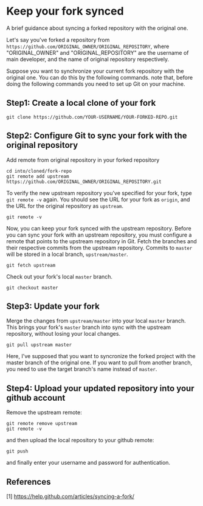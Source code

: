 # Keep your fork synced
A brief guidance about syncing a forked repository with the original one.


Let's say you've forked a repository from `https://github.com/ORIGINAL_OWNER/ORIGINAL_REPOSITORY`, where "ORIGINAL_OWNER" and "ORIGINAL_REPOSITORY" are the username of main developer, and the name of original repository respectively. 

Suppose you want to synchronize your current fork repository with the original one. You can do this by the following commands. note that, before doing the following commands you need to set up Git on your machine. 

## Step1: Create a local clone of your fork
```
git clone https://github.com/YOUR-USERNAME/YOUR-FORKED-REPO.git
```
## Step2: Configure Git to sync your fork with the original repository
Add remote from original repository in your forked repository
```
cd into/cloned/fork-repo
git remote add upstream https://github.com/ORIGINAL_OWNER/ORIGINAL_REPOSITORY.git
```
To verify the new upstream repository you've specified for your fork, type `git remote -v` again. You should see the URL for your fork as `origin`, and the URL for the original repository as `upstream`.
```
git remote -v
```
Now, you can keep your fork synced with the upstream repository. Before you can sync your fork with an upstream repository, you must configure a remote that points to the upstream repository in Git. Fetch the branches and their respective commits from the upstream repository. Commits to `master` will be stored in a local branch, `upstream/master`.
```
git fetch upstream
```
Check out your fork's local `master` branch.
```
git checkout master
```
## Step3: Update your fork
Merge the changes from `upstream/master` into your local `master` branch. This brings your fork's `master` branch into sync with the upstream repository, without losing your local changes.
```
git pull upstream master
```
Here, I've supposed that you want to syncronize the forked project with the master branch of the original one. If you want to pull from another branch, you need to use the target branch's name instead of `master`. 
## Step4: Upload your updated repository into your github account
Remove the upstream remote:
```
git remote remove upstream
git remote -v
```
and then upload the local repository to your github remote:
```
git push
```
and finally enter your username and password for authentication.

## References
[1] https://help.github.com/articles/syncing-a-fork/




